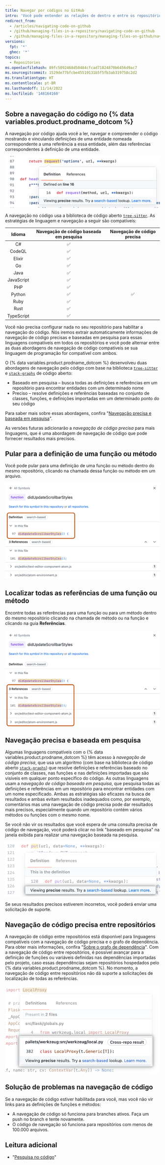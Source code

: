 ```yaml
---
title: Navegar por códigos no GitHub
intro: 'Você pode entender as relações de dentro e entre os repositórios navegando por códigos diretamente no {% data variables.product.product_name %}.'
redirect_from:
  - /articles/navigating-code-on-github
  - /github/managing-files-in-a-repository/navigating-code-on-github
  - /github/managing-files-in-a-repository/managing-files-on-github/navigating-code-on-github
versions:
  fpt: '*'
  ghec: '*'
topics:
  - Repositories
ms.openlocfilehash: 89fc5092468d50484cfcad71824870b6456d9ac7
ms.sourcegitcommit: 1529de77bfcbe45519131b5f5fb3ab319758c2d2
ms.translationtype: HT
ms.contentlocale: pt-BR
ms.lasthandoff: 11/14/2022
ms.locfileid: '148164160'
---
```

<!-- If you make changes to this feature, check whether any of the changes affect languages listed in /get-started/learning-about-github/github-language-support. If so, please update the article accordingly. -->

## Sobre a navegação do código no {% data variables.product.prodname_dotcom %}

A navegação por código ajuda você a ler, navegar e compreender o código mostrando e vinculando definições de uma entidade nomeada correspondente a uma referência a essa entidade, além das referências correspondentes à definição de uma entidade.

![Exibição da navegação de código](/assets/images/help/repository/code-navigation-popover.png)

A navegação no código usa a biblioteca de código aberto [`tree-sitter`](https://github.com/tree-sitter/tree-sitter). As estratégias de linguagem e navegação a seguir são compatíveis:

| Idioma   | Navegação de código baseada em pesquisa | Navegação de código precisa |
|:----------:|:----------------------------:|:-----------------------:|
| C#         | ✅                           |                         |
| CodeQL     | ✅                           |                         |
| Elixir     | ✅                           |                         |
| Go         | ✅                           |                         |
| Java       | ✅                           |                         |
| JavaScript | ✅                           |                         |
| PHP        | ✅                           |                         |
| Python     | ✅                           | ✅                      |
| Ruby       | ✅                           |                         |
| Rust       | ✅                           |                         |
| TypeScript | ✅                           |                         |


Você não precisa configurar nada no seu repositório para habilitar a navegação do código. Nós iremos extrair automaticamente informações de navegação de código precisas e baseadas em pesquisa para essas linguagens compatíveis em todos os repositórios e você pode alternar entre as duas abordagens de navegação de código compatíveis se sua linguagem de programação for compatível com ambos.

O {% data variables.product.prodname_dotcom %} desenvolveu duas abordagens de navegação pelo código com base na biblioteca [`tree-sitter`](https://github.com/tree-sitter/tree-sitter) e [`stack-graphs`](https://github.com/github/stack-graphs) de código aberto:
 - Baseado em pesquisa – busca todas as definições e referências em um repositório para encontrar entidades com um determinado nome
 - Preciso – resolve definições e referências baseadas no conjunto de classes, funções, e definições importadas em um determinado ponto do seu código

Para saber mais sobre essas abordagens, confira "[Navegação precisa e baseada em pesquisa](#precise-and-search-based-navigation)".

As versões futuras adicionarão a *navegação de código precisa* para mais linguagens, que é uma abordagem de navegação de código que pode fornecer resultados mais precisos.

## Pular para a definição de uma função ou método

Você pode pular para uma definição de uma função ou método dentro do mesmo repositório, clicando na chamada dessa função ou método em um arquivo.

![Aba Jump-to-definition (Pular para a definição)](/assets/images/help/repository/jump-to-definition-tab.png)

## Localizar todas as referências de uma função ou método

Encontre todas as referências para uma função ou para um método dentro do mesmo repositório clicando na chamada de método ou na função e clicando na guia **Referências**.

![Aba Find all references (Localizar todas as referências)](/assets/images/help/repository/find-all-references-tab.png)

## Navegação precisa e baseada em pesquisa

Algumas linguagens compatíveis com o {% data variables.product.prodname_dotcom %} têm acesso à *navegação de código precisa*, que usa um algoritmo (com base na biblioteca de código aberto [`stack-graphs`](https://github.com/github/stack-graphs)) que resolve definições e referências baseado no conjunto de classes, nas funções e nas definições importadas que são visíveis em qualquer ponto específico do código. As outras linguagens usam a *navegação de código baseada em pesquisa*, que pesquisa todas as definições e referências em um repositório para encontrar entidades com um nome especificado. Ambas as estratégias são eficazes na busca de resultados e ambas evitam resultados inadequados como, por exemplo, comentários mas uma navegação de código precisa pode dar resultados mais precisos, especialmente quando um repositório contém vários métodos ou funções com o mesmo nome.

Se você não vir os resultados que você espera de uma consulta precisa de código de navegação, você poderá clicar no link "baseado em pesquisa" na janela exibida para realizar uma navegação baseada na pesquisa.

![Link de navegação de código baseado em pesquisa](/assets/images/help/repository/search-based-code-navigation-link.png)

Se seus resultados precisos estiverem incorretos, você poderá enviar uma solicitação de suporte.

## Navegação de código precisa entre repositórios

A navegação de código entre repositórios está disponível para linguagens compatíveis com a navegação de código precisa e o grafo de dependência. Para obter mais informações, confira "[Sobre o grafo de dependência](/code-security/supply-chain-security/understanding-your-software-supply-chain/about-the-dependency-graph)". Com a navegação de código entre repositórios, é possível avançar para a definição de funções ou variáveis definidas nas dependências importadas pelo projeto, caso essas dependências sejam repositórios hospedados pelo {% data variables.product.prodname_dotcom %}. No momento, a navegação de código entre repositórios não dá suporte a solicitações de localização de todas as referências.

![Captura de tela da navegação de código entre repositórios](/assets/images/help/repository/cross-repository-code-navigation.png)

## Solução de problemas na navegação de código

Se a navegação de código estiver habilitada para você, mas você não vir links para as definições de funções e métodos:
- A navegação de código só funciona para branches ativos. Faça um push no branch e tente novamente.
- O código de navegação só funciona para repositórios com menos de 100.000 arquivos.

## Leitura adicional
- "[Pesquisa no código](/github/searching-for-information-on-github/searching-code)"
